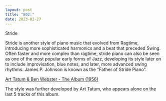 ```yaml
---
layout: post
title: "802:"
date: 2023-02-27
---
```


Stride

Stride is another style of piano music that evolved from Ragtime, introducing more sophisticated harmonics and a beat that preceded Swing. Often faster and more complex than ragtime, stride piano can also be seen as one of the most popular early forms of Jazz, developing its style later on to include improvisation, blue notes, and later, more advanced swing rhythms. James P. Johnson is known as the “Father of Stride Piano”.

[Art Tatum & Ben Webster \- The Album (1956)](https://youtu.be/KJifh-S2Hw4?t=2527)

The style was further developed by Art Tatum, who appears alone on the last 5 tracks of this album.
